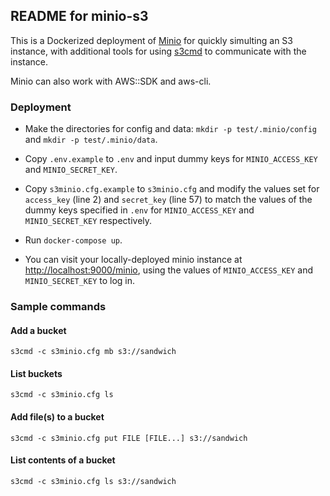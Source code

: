 ## README for minio-s3

This is a Dockerized deployment of [Minio](https://minio.io/) for quickly simulting an S3 instance, with additional tools for using [s3cmd](http://s3tools.org/usage) to communicate with the instance. 

Minio can also work with AWS::SDK and aws-cli.

### Deployment

* Make the directories for config and data: `mkdir -p test/.minio/config` and `mkdir -p test/.minio/data`.

* Copy `.env.example` to `.env` and input dummy keys for `MINIO_ACCESS_KEY` and `MINIO_SECRET_KEY`.

* Copy `s3minio.cfg.example` to `s3minio.cfg` and modify the values set for `access_key` (line 2) and `secret_key` (line 57) to match the values of the dummy keys specified in `.env` for `MINIO_ACCESS_KEY` and `MINIO_SECRET_KEY` respectively.

* Run `docker-compose up`.

* You can visit your locally-deployed minio instance at [http://localhost:9000/minio](http://localhost:9000/minio), using the values of `MINIO_ACCESS_KEY` and `MINIO_SECRET_KEY` to log in.

### Sample commands

#### Add a bucket
```
s3cmd -c s3minio.cfg mb s3://sandwich
```

#### List buckets
```
s3cmd -c s3minio.cfg ls
```

#### Add file(s) to a bucket
```
s3cmd -c s3minio.cfg put FILE [FILE...] s3://sandwich
```

#### List contents of a bucket
```
s3cmd -c s3minio.cfg ls s3://sandwich

```
